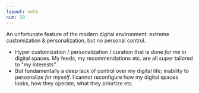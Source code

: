 ```yaml
---
layout: note
num: 20
---
```


An unfortunate feature of the modern digital environment: extreme customization & personalization, but no personal control. 

- Hyper customization / personalization / curation that is done _for me_ in digital spaces. My feeds, my recommendations etc. are all super tailored to "my interests". 
- But fundamentally a deep lack of control over my digital life; inability to personalize _for myself_. I cannot reconfigure how my digital spaces looks, how they operate, what they priortize etc. 